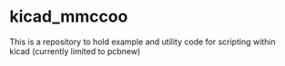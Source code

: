 # kicad_mmccoo
This is a repository to hold example and utility code for scripting within kicad (currently limited to pcbnew)
